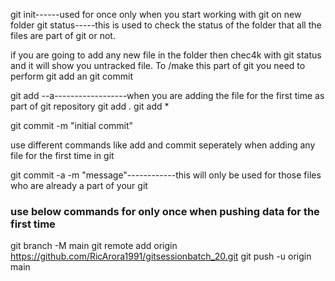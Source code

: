 git init------used for once only when you start working with git on new folder
git status-----this is used to check the status of the folder that all the files are part of git or not.


if you are going to add any new file in the folder then chec4k with git status and it will show you untracked file. To /make this part of git you need to perform git add an git commit


git add --a------------------when you are adding the file for the first time as part of git repository
git add .
git add *

git commit -m "initial commit"

use different commands like add and commit seperately when adding any file for the first time in git


git commit -a -m "message"------------this will only be used for those files who are already a part of your git




### use below commands for only once when pushing data for the first time

git branch -M main
git remote add origin https://github.com/RicArora1991/gitsessionbatch_20.git
git push -u origin main






